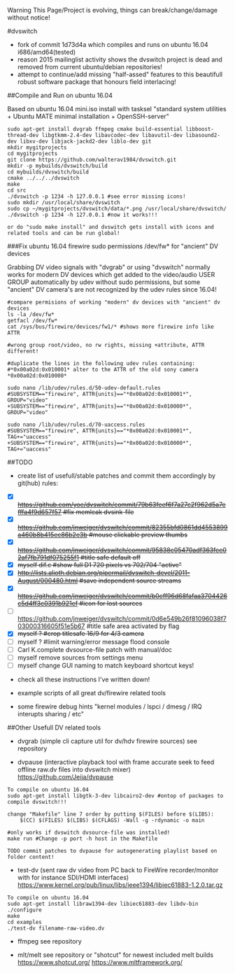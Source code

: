 Warning This Page/Project is evolving, things can break/change/damage without notice!

#dvswitch
* fork of commit 1d73d4a which compiles and runs on ubuntu 16.04 i686/amd64(tested)
* reason 2015 mailinglist activity shows the dvswitch project is dead and removed from current ubuntu/debian repositories!
* attempt to continue/add missing "half-assed" features to this beautifull robust software package that honours field interlacing!

##Compile and Run on ubuntu 16.04

Based on ubuntu 16.04 mini.iso install with tasksel "standard system utilities + Ubuntu MATE minimal installation + OpenSSH-server"

```
sudo apt-get install dvgrab ffmpeg cmake build-essential libboost-thread-dev libgtkmm-2.4-dev libavcodec-dev libavutil-dev libasound2-dev libxv-dev libjack-jackd2-dev liblo-dev git
mkdir mygitprojects
cd mygitprojects
git clone https://github.com/walterav1984/dvswitch.git
mkdir -p mybuilds/dvswitch/build
cd mybuilds/dvswitch/build
cmake ../../../dvswitch
make
cd src
./dvswitch -p 1234 -h 127.0.0.1 #see error missing icons!
sudo mkdir /usr/local/share/dvswitch
sudo cp ~/mygitprojects/dvswitch/data/*.png /usr/local/share/dvswitch/
./dvswitch -p 1234 -h 127.0.0.1 #now it works!!!

or do "sudo make install" and dvswitch gets install with icons and related tools and can be run global!

```
###Fix ubuntu 16.04 firewire sudo permissions /dev/fw* for "ancient" DV devices

Grabbing DV video signals with "dvgrab" or using "dvswitch" normally works for modern DV devices which get added to the video/audio USER GROUP automatically by udev without sudo permissions, but some "ancient" DV camera's are not recognized by the udev rules since 16.04!

```
#compare permisions of working "modern" dv devices with "ancient" dv devices
ls -la /dev/fw*
getfacl /dev/fw*
cat /sys/bus/firewire/devices/fw1/* #shows more firewire info like ATTR

#wrong group root/video, no rw rights, missing +attribute, ATTR different!

#duplicate the lines in the following udev rules containing:
#*0x00a02d:0x010001* alter to the ATTR of the old sony camera *0x00a02d:0x010000*

sudo nano /lib/udev/rules.d/50-udev-default.rules
#SUBSYSTEM=="firewire", ATTR{units}=="*0x00a02d:0x010001*", GROUP="video"
+SUBSYSTEM=="firewire", ATTR{units}=="*0x00a02d:0x010000*", GROUP="video"

sudo nano /lib/udev/rules.d/70-uaccess.rules
#SUBSYSTEM=="firewire", ATTR{units}=="*0x00a02d:0x010001*", TAG+="uaccess"
+SUBSYSTEM=="firewire", ATTR{units}=="*0x00a02d:0x010000*", TAG+="uaccess"
```

##TODO
* create list of usefull/stable patches and commit them accordingly by git(hub) rules:

- [x] ~~https://github.com/yoe/dvswitch/commit/79b63feef6f7a27c2f962d5a7efffa4f9d657f57       #fix memleak dvsink-file~~
- [x] ~~https://github.com/jnweiger/dvswitch/commit/82355bfd0861dd4553899a460b8b415ec86b2e3b  #mouse clickable preview thumbs~~
- [x] ~~https://github.com/jnweiger/dvswitch/commit/95838c05470adf363fee02af7fb791df075255f1  #title safe default off~~
- [x] ~~myself dif.c                                                                        #show full D1 720 pixels vs 702/704 "active"~~
- [x] ~~http://lists.alioth.debian.org/pipermail/dvswitch-devel/2011-August/000480.html       #save independent source streams~~
- [x] ~~https://github.com/jnweiger/dvswitch/commit/b0eff96d68fafaa3704426c5d4ff3c0391b921ef  #icon for lost sources~~
- [ ] https://github.com/jnweiger/dvswitch/commit/0d6e549b26f81096038f703000316605f51e5b67  #title safe area activated by flag
- [x] ~~myself ?                                                                              #crop titlesafe 16/9 for 4/3 camera~~
- [ ] myself ?                                                                              #limit warning/error message flood console
- [ ] Carl K.complete dvsource-file patch with manual/doc 
- [ ] myself remove sources from settings menu
- [ ] myself change GUI naming to match keyboard shortcut keys!
  
* check all these instructions I've written down!

* example scripts of all great dv/firewire related tools

* some firewire debug hints "kernel modules / lspci / dmesg / IRQ interupts sharing / etc"

##Other Usefull DV related tools
* dvgrab (simple cli capture util for dv/hdv firewire sources)
  see repository

* dvpause (interactive playback tool with frame accurate seek to feed offline raw.dv files into dvswitch mixer) 
  https://github.com/Jeija/dvpause
```
To compile on ubuntu 16.04
sudo apt-get install libgtk-3-dev libcairo2-dev #ontop of packages to compile dvswitch!!!

change "Makefile" line 7 order by putting $(FILES) before $(LIBS):
	$(CC) $(FILES) $(LIBS) $(CFLAGS) -Wall -g -rdynamic -o main

#only works if dvswitch dvsource-file was installed!
make run #Change -p port -h host in the Makefile

TODO commit patches to dvpause for autogenerating playlist based on folder content!
```
  
* test-dv (sent raw dv video from PC back to FireWire recorder/monitor with for instance SDI/HDMI interfaces)  
  https://www.kernel.org/pub/linux/libs/ieee1394/libiec61883-1.2.0.tar.gz
```
To compile on ubuntu 16.04
sudo apt-get install libraw1394-dev libiec61883-dev libdv-bin
./configure
make
cd examples
./test-dv filename-raw-video.dv
```

* ffmpeg
  see repository

* mlt/melt
  see repository
  or "shotcut" for newest included melt builds https://www.shotcut.org/
  https://www.mltframework.org/
